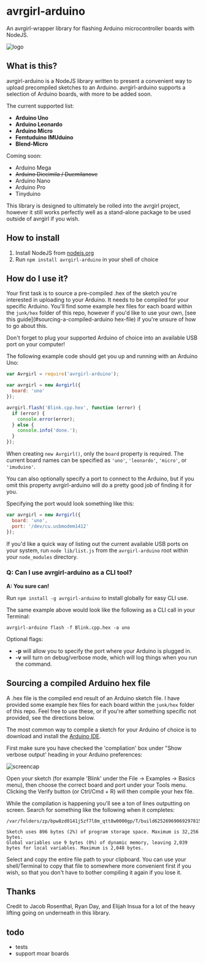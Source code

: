 # avrgirl-arduino

An avrgirl-wrapper library for flashing Arduino microcontroller boards with NodeJS. 

![logo](http://i.imgur.com/AAvwp0F.png)

## What is this?

avrgirl-arduino is a NodeJS library written to present a convenient way to upload precompiled sketches to an Arduino. avrgirl-arduino supports a selection of Arduino boards, with more to be added soon. 

The current supported list:

+ **Arduino Uno**
+ **Arduino Leonardo**
+ **Arduino Micro**
+ **Femtuduino IMUduino**
+ **Blend-Micro**

Coming soon:

+ Arduino Mega
+ ~~Arduino Diecimila / Duemilanove~~
+ Arduino Nano
+ Arduino Pro
+ Tinyduino

This library is designed to ultimately be rolled into the avrgirl project, however it still works perfectly well as a stand-alone package to be used outside of avrgirl if you wish.

## How to install

1. Install NodeJS from [nodejs.org](http://nodejs.org)
2. Run `npm install avrgirl-arduino` in your shell of choice

## How do I use it?

Your first task is to source a pre-compiled .hex of the sketch you're interested in uploading to your Arduino. It needs to be compiled for your specific Arduino. You'll find some example hex files for each board within the `junk/hex` folder of this repo, however if you'd like to use your own, [see this guide](#sourcing-a-compiled-arduino hex-file) if you're unsure of how to go about this.

Don't forget to plug your supported Arduino of choice into an available USB port on your computer!

The following example code should get you up and running with an Arduino Uno:

```javascript
var Avrgirl = require('avrgirl-arduino');

var avrgirl = new Avrgirl({
  board: 'uno'
});

avrgirl.flash('Blink.cpp.hex', function (error) {
  if (error) {
    console.error(error);
  } else {
    console.info('done.');
  }
});

```

When creating `new Avrgirl()`, only the `board` property is required. The current board names can be specified as `'uno'`, `'leonardo'`, `'micro'`, or `'imuduino'`.

You can also optionally specify a port to connect to the Arduino, but if you omit this property avrgirl-arduino will do a pretty good job of finding it for you.

Specifying the port would look something like this:

```javascript
var avrgirl = new Avrgirl({
  board: 'uno',
  port: '/dev/cu.usbmodem1412'
});
```

If you'd like a quick way of listing out the current available USB ports on your system, run `node lib/list.js` from the `avrgirl-arduino` root within your `node_modules` directory.


### Q: Can I use avrgirl-arduino as a CLI tool?

**A: You sure can!**

Run `npm install -g avrgirl-arduino` to install globally for easy CLI use.

The same example above would look like the following as a CLI call in your Terminal:

`avrgirl-arduino flash -f Blink.cpp.hex -a uno`

Optional flags:

+ **-p** will allow you to specify the port where your Arduino is plugged in.
+ **-v** will turn on debug/verbose mode, which will log things when you run the command.

## Sourcing a compiled Arduino hex file

A .hex file is the compiled end result of an Arduino sketch file. I have provided some example hex files for each board within the `junk/hex` folder of this repo. Feel free to use these, or if you're after something specific not provided, see the directions below.

The most common way to compile a sketch for your Arduino of choice is to download and install the [Arduino IDE](https://www.arduino.cc/en/Main/Software).

First make sure you have checked the 'compliation' box under "Show verbose output' heading in your Arduino preferences: 

![screencap](http://i.imgur.com/t8IY9z0.png)

Open your sketch (for example 'Blink' under the File -> Examples -> Basics menu), then choose the correct board and port under your Tools menu. Clicking the Verify button (or Ctrl/Cmd + R) will then compile your hex file.

While the compilation is happening you'll see a ton of lines outputting on screen. Search for something like the following when it completes:

```
/var/folders/zp/bpw8zd0141j5zf7l8m_qtt8w0000gp/T/build6252696906929781517.tmp/Blink.cpp.hex 

Sketch uses 896 bytes (2%) of program storage space. Maximum is 32,256 bytes.
Global variables use 9 bytes (0%) of dynamic memory, leaving 2,039 bytes for local variables. Maximum is 2,048 bytes.
```
Select and copy the entire file path to your clipboard. You can use your shell/Terminal to copy that file to somewhere more convenient first if you wish, so that you don't have to bother compiling it again if you lose it.

## Thanks

Credit to Jacob Rosenthal, Ryan Day, and Elijah Insua for a lot of the heavy lifting going on underneath in this library.

## todo

+ tests
+ support moar boards
